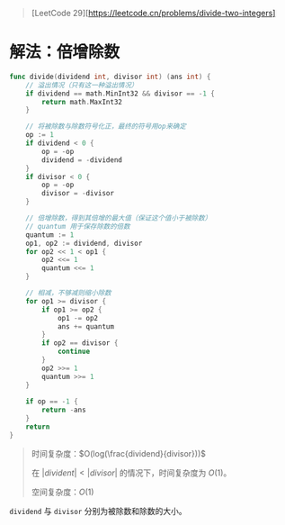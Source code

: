 > [LeetCode 29][https://leetcode.cn/problems/divide-two-integers]

# 解法：倍增除数

```go
func divide(dividend int, divisor int) (ans int) {
    // 溢出情况（只有这一种溢出情况）
    if dividend == math.MinInt32 && divisor == -1 {
        return math.MaxInt32
    }

    // 将被除数与除数符号化正，最终的符号用op来确定
    op := 1
    if dividend < 0 {
        op = -op
        dividend = -dividend
    }
    if divisor < 0 {
        op = -op
        divisor = -divisor
    }

    // 倍增除数，得到其倍增的最大值（保证这个值小于被除数）
    // quantum 用于保存除数的倍数
    quantum := 1
    op1, op2 := dividend, divisor
    for op2 << 1 < op1 {
        op2 <<= 1
        quantum <<= 1
    }

    // 相减，不够减则缩小除数
    for op1 >= divisor {
        if op1 >= op2 {
            op1 -= op2
            ans += quantum
        }
        if op2 == divisor {
            continue
        }
        op2 >>= 1
        quantum >>= 1
    }
    
    if op == -1 {
        return -ans
    }
    return
}
```

> 时间复杂度：$O(log(\frac{dividend}{divisor}))$
>
> 在 $|divident| < |divisor|$ 的情况下，时间复杂度为 $O(1)$。
>
> 空间复杂度：$O(1)$

`dividend` 与 `divisor` 分别为被除数和除数的大小。
